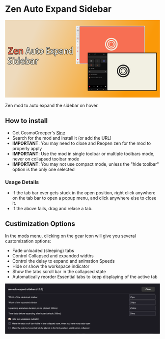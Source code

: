 # Zen Auto Expand Sidebar
![](./image.png)

Zen mod to auto expand the sidebar on hover.

## How to install

- Get CosmoCreeper's [Sine](https://github.com/CosmoCreeper/Sine)
- Search for the mod and install it (or add the URL)
- **IMPORTANT**: You may need to close and Reopen zen for the mod to properly apply
- **IMPORTANT**: Use the mod in single toolbar or multiple toolbars mode, never on collapsed toolbar mode
- **IMPORTANT**: You may not use compact mode, unless  the "hide toolbar" option is the only one selected

### Usage Details
- If the tab bar ever gets stuck in the open position, right click anywhere on the tab bar to open a popup menu, and click anywhere else to close it.
- If the above fails, drag and relase a tab.

## Custimization Options
In the mods menu, clicking on the gear icon will give you several customization options:
- Fade unloaded (sleeping) tabs
- Control Collapsed and expanded widths
- Control the delay to expand and animation Speeds
- Hide or show the workspace indicator
- Show the tabs scroll bar in the collapsed state
- Automatically reorder Essential tabs to keep displaying of the active tab

![](./autoexpand_options_image.png)
